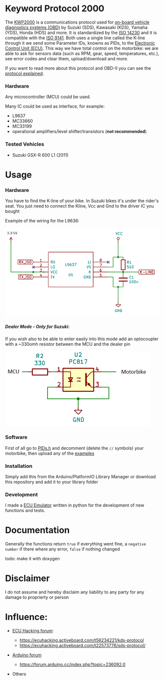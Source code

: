 # Keyword Protocol 2000
The [KWP2000](https://en.wikipedia.org/wiki/Keyword_Protocol_2000/) is a communications protocol used for [on-board vehicle diagnostics systems (OBD)](https://en.wikipedia.org/wiki/On-board_diagnostics) by Suzuki (SDS), Kawasaki (KDS), Yamaha (YDS), Honda (HDS) and more. It is standardized by the [ISO 14230](https://www.iso.org/obp/ui/#iso:std:iso:14230:-1:ed-2:v1:en) and it is compatible with the [ISO 9141](https://www.iso.org/obp/ui/#iso:std:iso:9141:-2:ed-1:v1:en). Both uses a single line called the K-line through it we send some Parameter IDs, knowns as PIDs, to the [Electronic Control Unit (ECU)](https://en.wikipedia.org/wiki/Electronic_control_unit). This way we have total control on the motorbike: we are able to ask for sensors data (such as RPM, gear, speed, temperatures, etc.), see error codes and clear them, upload/download and more.

If you want to read more about this protocol and OBD-II you can see the [protocol explained](protocol.md).

### Hardware
Any microcontroller (MCU) could be used.

Many IC could be used as interface, for example:
- L9637
- MC33660
- MC33199
- operational amplifiers/level shifter/transistors (**not recommended**)

### Tested Vehicles
- Suzuki GSX-R 600 L1 (2011)


# Usage
### Hardware
You have to find the K-line of your bike. In Suzuki bikes it's under the rider's seat. You just need to connect the Kline, Vcc and Gnd to the driver IC you bought

Example of the wiring for the L9636:

![Alt text](/extras/Images/l9637_wiring.png?raw=true "L9637 wiring")


##### Dealer Mode - Only for Suzuki:
If you wish also to be able to enter easily into this mode add an optocoupler with a ~330omh resistor between the MCU and the dealer pin

![Alt text](/extras/Images/dealer_mode.png?raw=true "dealer mode")


### Software
First of all go to [PIDs.h](/src/PIDs.h) and decomment (delete the `//` symbols) your motorbike, then upload any of the [examples](/examples/)


### Installation
Simply add this from the Arduino/PlatformIO Library Manager or download this repository and add it to your library folder


### Development
I made a [ECU Emulator](/extras/ECU_Emulator) written in python for the development of new functions and tests.


# Documentation
Generally the functions return `true` if everything went fine, a `negative number` if there where any error, `false` if nothing changed

todo: make it with doxygen


# Disclaimer
I do not assume and hereby disclaim any liability to any party for any damage to proprierty or person


# Influence:
- [ECU Hacking forum](https://ecuhacking.activeboard.com/): 
    - https://ecuhacking.activeboard.com/t56234221/kds-protocol
    - https://ecuhacking.activeboard.com/t22573776/sds-protocol/

- [Arduino forum](https://forum.arduino.cc/)
    - https://forum.arduino.cc/index.php?topic=236092.0

- Others
